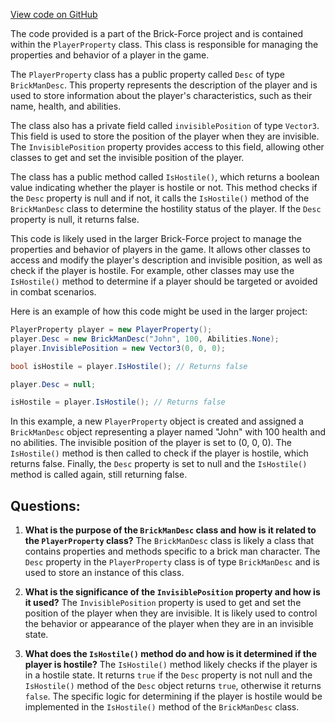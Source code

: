 [View code on GitHub](https://github.com/TieHaxJan/Brick-Force/Assembly-CSharp\PlayerProperty.cs)

The code provided is a part of the Brick-Force project and is contained within the `PlayerProperty` class. This class is responsible for managing the properties and behavior of a player in the game.

The `PlayerProperty` class has a public property called `Desc` of type `BrickManDesc`. This property represents the description of the player and is used to store information about the player's characteristics, such as their name, health, and abilities.

The class also has a private field called `invisiblePosition` of type `Vector3`. This field is used to store the position of the player when they are invisible. The `InvisiblePosition` property provides access to this field, allowing other classes to get and set the invisible position of the player.

The class has a public method called `IsHostile()`, which returns a boolean value indicating whether the player is hostile or not. This method checks if the `Desc` property is null and if not, it calls the `IsHostile()` method of the `BrickManDesc` class to determine the hostility status of the player. If the `Desc` property is null, it returns false.

This code is likely used in the larger Brick-Force project to manage the properties and behavior of players in the game. It allows other classes to access and modify the player's description and invisible position, as well as check if the player is hostile. For example, other classes may use the `IsHostile()` method to determine if a player should be targeted or avoided in combat scenarios.

Here is an example of how this code might be used in the larger project:

```csharp
PlayerProperty player = new PlayerProperty();
player.Desc = new BrickManDesc("John", 100, Abilities.None);
player.InvisiblePosition = new Vector3(0, 0, 0);

bool isHostile = player.IsHostile(); // Returns false

player.Desc = null;

isHostile = player.IsHostile(); // Returns false
```

In this example, a new `PlayerProperty` object is created and assigned a `BrickManDesc` object representing a player named "John" with 100 health and no abilities. The invisible position of the player is set to (0, 0, 0). The `IsHostile()` method is then called to check if the player is hostile, which returns false. Finally, the `Desc` property is set to null and the `IsHostile()` method is called again, still returning false.
## Questions: 
 1. **What is the purpose of the `BrickManDesc` class and how is it related to the `PlayerProperty` class?**
The `BrickManDesc` class is likely a class that contains properties and methods specific to a brick man character. The `Desc` property in the `PlayerProperty` class is of type `BrickManDesc` and is used to store an instance of this class.

2. **What is the significance of the `InvisiblePosition` property and how is it used?**
The `InvisiblePosition` property is used to get and set the position of the player when they are invisible. It is likely used to control the behavior or appearance of the player when they are in an invisible state.

3. **What does the `IsHostile()` method do and how is it determined if the player is hostile?**
The `IsHostile()` method likely checks if the player is in a hostile state. It returns `true` if the `Desc` property is not null and the `IsHostile()` method of the `Desc` object returns `true`, otherwise it returns `false`. The specific logic for determining if the player is hostile would be implemented in the `IsHostile()` method of the `BrickManDesc` class.